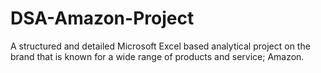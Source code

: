 # DSA-Amazon-Project
A structured and detailed Microsoft Excel based analytical project on the brand that is known for a wide range of products and service; Amazon.
